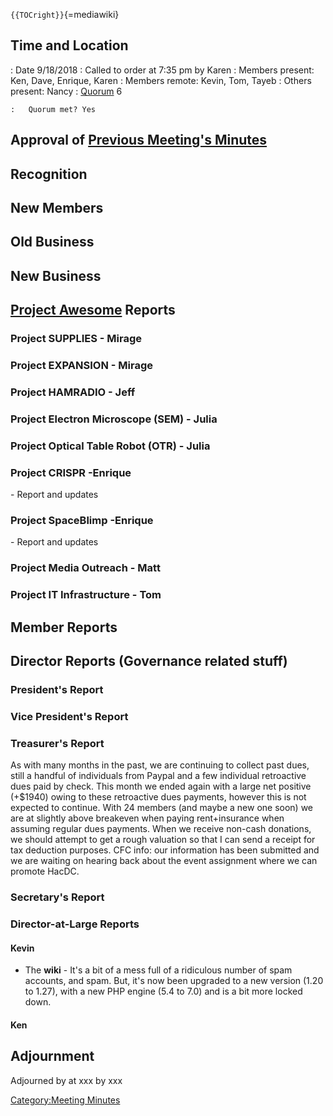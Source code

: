 `{{TOCright}}`{=mediawiki}

## Time and Location

:   Date 9/18/2018
:   Called to order at 7:35 pm by Karen
:   Members present: Ken, Dave, Enrique, Karen
:   Members remote: Kevin, Tom, Tayeb
:   Others present: Nancy
:   [Quorum](Quorum) 6

    :   Quorum met? Yes

## Approval of [Previous Meeting's Minutes](Regular_Member_Meeting_2018_08_14)

## Recognition

## New Members

## Old Business

## New Business

## [Project Awesome](:Category:Project_Awesome) Reports

### Project SUPPLIES - Mirage

### Project EXPANSION - Mirage

### Project HAMRADIO - Jeff

### Project Electron Microscope (SEM) - Julia

### Project Optical Table Robot (OTR) - Julia

### Project CRISPR -Enrique

\- Report and updates

### Project SpaceBlimp -Enrique

\- Report and updates

### Project Media Outreach - Matt

### Project IT Infrastructure - Tom

## Member Reports

## Director Reports (Governance related stuff)

### President's Report

### Vice President's Report

### Treasurer's Report

As with many months in the past, we are continuing to collect past dues,
still a handful of individuals from Paypal and a few individual
retroactive dues paid by check. This month we ended again with a large
net positive (+\$1940) owing to these retroactive dues payments, however
this is not expected to continue. With 24 members (and maybe a new one
soon) we are at slightly above breakeven when paying rent+insurance when
assuming regular dues payments. When we receive non-cash donations, we
should attempt to get a rough valuation so that I can send a receipt for
tax deduction purposes. CFC info: our information has been submitted and
we are waiting on hearing back about the event assignment where we can
promote HacDC.

### Secretary's Report

### Director-at-Large Reports

#### Kevin

-   The **wiki** - It's a bit of a mess full of a ridiculous number of
    spam accounts, and spam. But, it's now been upgraded to a new
    version (1.20 to 1.27), with a new PHP engine (5.4 to 7.0) and is a
    bit more locked down.

#### Ken

## Adjournment

Adjourned by at xxx by xxx

[Category:Meeting Minutes](Category:Meeting_Minutes)
